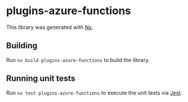 # plugins-azure-functions

This library was generated with [Nx](https://nx.dev).

## Building

Run `nx build plugins-azure-functions` to build the library.

## Running unit tests

Run `nx test plugins-azure-functions` to execute the unit tests via [Jest](https://jestjs.io).
